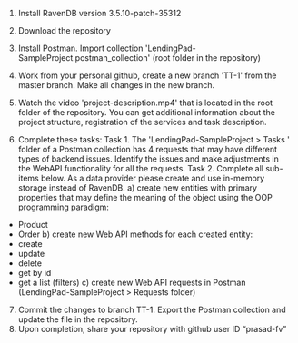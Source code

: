 1. Install RavenDB version 3.5.10-patch-35312


2. Download the repository


3. Install Postman. Import collection 'LendingPad-SampleProject.postman_collection' (root folder in the repository)


4. Work from your personal github, create a new branch 'TT-1' from the master branch. Make all changes in the new branch.


5. Watch the video 'project-description.mp4' that is located in the root folder of the repository. You can get additional information about the project structure, registration of the services and task description.


6. Complete these tasks:
Task 1. The 'LendingPad-SampleProject > Tasks ' folder of a Postman collection has 4 requests that may have different types of backend issues. Identify the issues and make adjustments in the WebAPI functionality for all the requests.
Task 2. Complete all sub-items below. As a data provider please create and use in-memory storage instead of RavenDB.
a) create new entities with primary properties that may define the meaning of the object using the OOP  programming paradigm:
- Product
- Order
b) create new Web API methods for each created entity:
- create
- update
- delete
- get by id
- get a list (filters)
c) create new Web API requests in Postman (LendingPad-SampleProject > Requests folder)
7. Commit the changes to branch TT-1. Export the Postman collection and update the file in the repository.
8.  Upon completion, share your repository with github user ID “prasad-fv”
